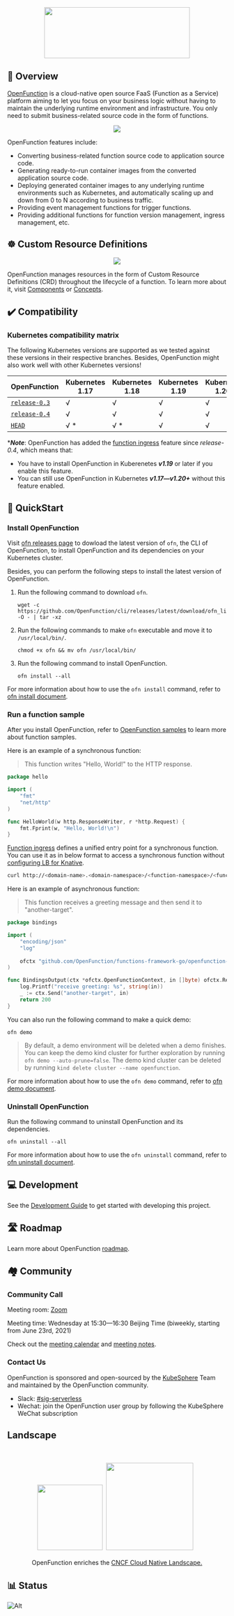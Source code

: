<div align=center><img  width="334" height="117" src=docs/images/logo.png></div>

## 👀 Overview

[OpenFunction](https://openfunction.dev/) is a cloud-native open source FaaS (Function as a Service) platform aiming to let you focus on your business logic without having to maintain the underlying runtime environment and infrastructure. You only need to submit business-related source code in the form of functions.

<div align=center><img src=docs/images/function-lifecycle.svg></div>

OpenFunction features include:

- Converting business-related function source code to application source code.
- Generating ready-to-run container images from the converted application source code.
- Deploying generated container images to any underlying runtime environments such as Kubernetes, and automatically scaling up and down from 0 to N according to business traffic.
- Providing event management functions for trigger functions.
- Providing additional functions for function version management, ingress management, etc.

## ☸ Custom Resource Definitions

<div align=center><img src=docs/images/openfunction-overview.svg></div>

OpenFunction manages resources in the form of Custom Resource Definitions (CRD) throughout the lifecycle of a function. To learn more about it, visit [Components](docs/concepts/Components.md) or [Concepts](https://openfunction.dev/docs/concepts/).

## ✔️ Compatibility

### Kubernetes compatibility matrix

The following Kubernetes versions are supported as we tested against these versions in their respective branches. Besides, OpenFunction might also work well with other Kubernetes versions!

| OpenFunction                                                 | Kubernetes 1.17 | Kubernetes 1.18 | Kubernetes 1.19 | Kubernetes 1.20+ |
| ------------------------------------------------------------ | --------------- | --------------- | --------------- | ---------------- |
| [`release-0.3`](https://github.com/OpenFunction/OpenFunction/tree/v0.3.0) | &radic;         | &radic;         | &radic;         | &radic;          |
| [`release-0.4`](https://github.com/OpenFunction/OpenFunction/tree/v0.4.0) | &radic;         | &radic;         | &radic;         | &radic;          |
| [`HEAD`](https://github.com/OpenFunction/OpenFunction/tree/main) | &radic; *         | &radic; *         | &radic;         | &radic;          |

\****Note***: OpenFunction has added the [function ingress](docs/concepts/Components.md#domain) feature since *release-0.4*, which means that:

- You have to install OpenFunction in Kuberenetes ***v1.19*** or later if you enable this feature.
- You can still use OpenFunction in Kubernetes ***v1.17—v1.20+*** without this feature enabled.

## 🚀 QuickStart

### Install OpenFunction

Visit [ofn releases page](https://github.com/OpenFunction/cli/releases) to dowload the latest version of `ofn`, the CLI of OpenFunction, to install OpenFunction and its dependencies on your Kubernetes cluster.

Besides, you can perform the following steps to install the latest version of OpenFunction.

1. Run the following command to download `ofn`.

   ```
   wget -c  https://github.com/OpenFunction/cli/releases/latest/download/ofn_linux_amd64.tar.gz -O - | tar -xz
   ```

2. Run the following commands to make `ofn` executable and move it to `/usr/local/bin/`.

   ```
   chmod +x ofn && mv ofn /usr/local/bin/
   ```

3. Run the following command to install OpenFunction.

   ```
   ofn install --all
   ```

For more information about how to use the `ofn install` command, refer to [ofn install document](https://github.com/OpenFunction/cli/blob/main/docs/install.md).

### Run a function sample

After you install OpenFunction, refer to [OpenFunction samples](https://github.com/OpenFunction/samples) to learn more about function samples.

Here is an example of a synchronous function:

> This function writes "Hello, World!" to the HTTP response.

```go
package hello

import (
	"fmt"
	"net/http"
)

func HelloWorld(w http.ResponseWriter, r *http.Request) {
	fmt.Fprint(w, "Hello, World!\n")
}
```

[Function ingress](docs/concepts/Components.md#domain) defines a unified entry point for a synchronous function. You can use it as in below format to access a synchronous function without [configuring LB for Knative](https://github.com/OpenFunction/samples/tree/main/functions/Knative/hello-world-go).

```bash
curl http://<domain-name>.<domain-namespace>/<function-namespace>/<function-name>
```

Here is an example of asynchronous function:

> This function receives a greeting message and then send it to "another-target".

```go
package bindings

import (
	"encoding/json"
	"log"
  
	ofctx "github.com/OpenFunction/functions-framework-go/openfunction-context"
)

func BindingsOutput(ctx *ofctx.OpenFunctionContext, in []byte) ofctx.RetValue {
	log.Printf("receive greeting: %s", string(in))
	_ := ctx.Send("another-target", in)
	return 200
}
```

You can also run the following command to make a quick demo:

```shell
ofn demo
```

>By default, a demo environment will be deleted when a demo finishes.
>You can keep the demo kind cluster for further exploration by running `ofn demo --auto-prune=false`.
>The demo kind cluster can be deleted by running `kind delete cluster --name openfunction`.

For more information about how to use the `ofn demo` command, refer to [ofn demo document](https://github.com/OpenFunction/cli/blob/main/docs/demo.md).

### Uninstall OpenFunction

Run the following command to uninstall OpenFunction and its dependencies.

```shell
ofn uninstall --all
```

For more information about how to use the `ofn uninstall` command, refer to [ofn uninstall document](https://github.com/OpenFunction/cli/blob/main/docs/uninstall.md).

## 💻 Development

See the [Development Guide](docs/development/README.md) to get started with developing this project.

## 🛣️ Roadmap

Learn more about OpenFunction [roadmap](docs/roadmap.md).

## 🏘️ Community

### Community Call

Meeting room: [Zoom](https://us02web.zoom.us/j/89684762679?pwd=U1JNWVdzbElScVFMSEdQQnV0YnR4UT09)

Meeting time: Wednesday at 15:30—16:30 Beijing Time (biweekly, starting from June 23rd, 2021)

Check out the [meeting calendar](https://kubesphere.io/contribution/) and [meeting notes](https://docs.google.com/document/d/1bh5-kVPegjNlIjjq_e37mS3ZhyXWhmmUaysFgeI9_-o/edit?usp=sharing).

### Contact Us

OpenFunction is sponsored and open-sourced by the [KubeSphere](http://kubesphere.io/) Team and maintained by the OpenFunction community.

- Slack: [#sig-serverless](https://kubesphere.slack.com/archives/C021XAR3CG3)
- Wechat: join the OpenFunction user group by following the KubeSphere WeChat subscription

## Landscape

<p align="center">
<br/><br/>
<img src="https://landscape.cncf.io/images/left-logo.svg" width="150"/>&nbsp;&nbsp;<img src="https://landscape.cncf.io/images/right-logo.svg" width="200"/>&nbsp;&nbsp;
<br/><br/>
OpenFunction enriches the <a href="https://landscape.cncf.io/serverless?license=apache-license-2-0">CNCF Cloud Native Landscape.
</a>
</p>

## 📊 Status

![Alt](https://repobeats.axiom.co/api/embed/48814fec53572bf75ac4de9d4f447d2c978b26ee.svg "Repobeats analytics image")
